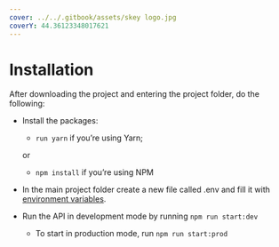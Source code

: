 ```yaml
---
cover: ../../.gitbook/assets/skey logo.jpg
coverY: 44.36123348017621
---
```


# Installation

After downloading the project and entering the project folder, do the following:

*   Install the packages:

    * `run yarn` if you’re using Yarn;

    or

    * `npm install` if you’re using NPM
* In the main project folder create a new file called .env and fill it with [environment variables](https://docs.google.com/document/d/119x91qspZ6R2r0SEyms5scXV9LnMzr3NAinX30Fl1\_o/edit#heading=h.1rf9gpq).
* Run the API in development mode by running `npm run start:dev`
  * To start in production mode, run `npm run start:prod`
